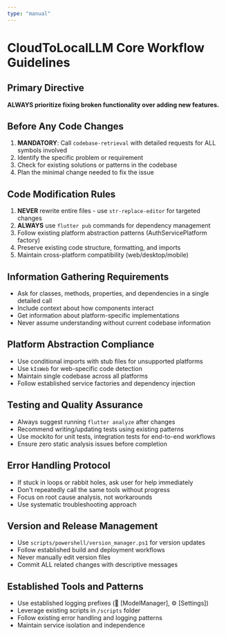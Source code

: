 ```yaml
---
type: "manual"
---
```


# CloudToLocalLLM Core Workflow Guidelines

## Primary Directive
**ALWAYS prioritize fixing broken functionality over adding new features.**

## Before Any Code Changes
1. **MANDATORY**: Call `codebase-retrieval` with detailed requests for ALL symbols involved
2. Identify the specific problem or requirement
3. Check for existing solutions or patterns in the codebase
4. Plan the minimal change needed to fix the issue

## Code Modification Rules
1. **NEVER** rewrite entire files - use `str-replace-editor` for targeted changes
2. **ALWAYS** use `flutter pub` commands for dependency management
3. Follow existing platform abstraction patterns (AuthServicePlatform factory)
4. Preserve existing code structure, formatting, and imports
5. Maintain cross-platform compatibility (web/desktop/mobile)

## Information Gathering Requirements
- Ask for classes, methods, properties, and dependencies in a single detailed call
- Include context about how components interact
- Get information about platform-specific implementations
- Never assume understanding without current codebase information

## Platform Abstraction Compliance
- Use conditional imports with stub files for unsupported platforms
- Use `kIsWeb` for web-specific code detection
- Maintain single codebase across all platforms
- Follow established service factories and dependency injection

## Testing and Quality Assurance
- Always suggest running `flutter analyze` after changes
- Recommend writing/updating tests using existing patterns
- Use mockito for unit tests, integration tests for end-to-end workflows
- Ensure zero static analysis issues before completion

## Error Handling Protocol
- If stuck in loops or rabbit holes, ask user for help immediately
- Don't repeatedly call the same tools without progress
- Focus on root cause analysis, not workarounds
- Use systematic troubleshooting approach

## Version and Release Management
- Use `scripts/powershell/version_manager.ps1` for version updates
- Follow established build and deployment workflows
- Never manually edit version files
- Commit ALL related changes with descriptive messages

## Established Tools and Patterns
- Use established logging prefixes (🦙 [ModelManager], ⚙️ [Settings])
- Leverage existing scripts in `/scripts` folder
- Follow existing error handling and logging patterns
- Maintain service isolation and independence
